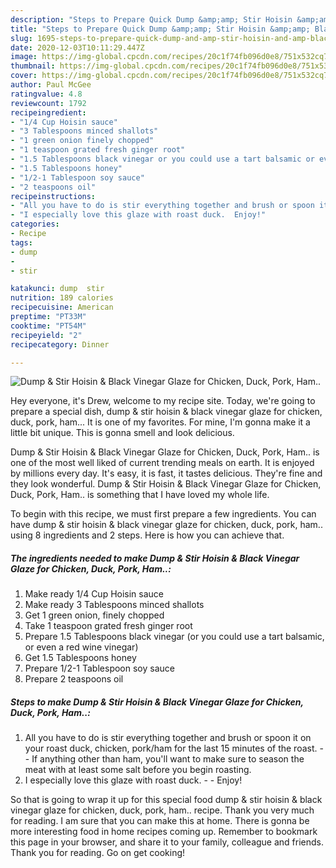 ```yaml
---
description: "Steps to Prepare Quick Dump &amp;amp; Stir Hoisin &amp;amp; Black Vinegar Glaze for Chicken, Duck, Pork, Ham.."
title: "Steps to Prepare Quick Dump &amp;amp; Stir Hoisin &amp;amp; Black Vinegar Glaze for Chicken, Duck, Pork, Ham.."
slug: 1695-steps-to-prepare-quick-dump-and-amp-stir-hoisin-and-amp-black-vinegar-glaze-for-chicken-duck-pork-ham
date: 2020-12-03T10:11:29.447Z
image: https://img-global.cpcdn.com/recipes/20c1f74fb096d0e8/751x532cq70/dump-stir-hoisin-black-vinegar-glaze-for-chicken-duck-pork-ham-recipe-main-photo.jpg
thumbnail: https://img-global.cpcdn.com/recipes/20c1f74fb096d0e8/751x532cq70/dump-stir-hoisin-black-vinegar-glaze-for-chicken-duck-pork-ham-recipe-main-photo.jpg
cover: https://img-global.cpcdn.com/recipes/20c1f74fb096d0e8/751x532cq70/dump-stir-hoisin-black-vinegar-glaze-for-chicken-duck-pork-ham-recipe-main-photo.jpg
author: Paul McGee
ratingvalue: 4.8
reviewcount: 1792
recipeingredient:
- "1/4 Cup Hoisin sauce"
- "3 Tablespoons minced shallots"
- "1 green onion finely chopped"
- "1 teaspoon grated fresh ginger root"
- "1.5 Tablespoons black vinegar or you could use a tart balsamic or even a red wine vinegar"
- "1.5 Tablespoons honey"
- "1/2-1 Tablespoon soy sauce"
- "2 teaspoons oil"
recipeinstructions:
- "All you have to do is stir everything together and brush or spoon it on your roast duck, chicken, pork/ham for the last 15 minutes of the roast.   If anything other than ham, you&#39;ll want to make sure to season the meat with at least some salt before you begin roasting."
- "I especially love this glaze with roast duck.  Enjoy!"
categories:
- Recipe
tags:
- dump
- 
- stir

katakunci: dump  stir 
nutrition: 189 calories
recipecuisine: American
preptime: "PT33M"
cooktime: "PT54M"
recipeyield: "2"
recipecategory: Dinner

---
```



![Dump &amp; Stir Hoisin &amp; Black Vinegar Glaze for Chicken, Duck, Pork, Ham..](https://img-global.cpcdn.com/recipes/20c1f74fb096d0e8/751x532cq70/dump-stir-hoisin-black-vinegar-glaze-for-chicken-duck-pork-ham-recipe-main-photo.jpg)

Hey everyone, it's Drew, welcome to my recipe site. Today, we're going to prepare a special dish, dump &amp; stir hoisin &amp; black vinegar glaze for chicken, duck, pork, ham... It is one of my favorites. For mine, I'm gonna make it a little bit unique. This is gonna smell and look delicious.



Dump &amp; Stir Hoisin &amp; Black Vinegar Glaze for Chicken, Duck, Pork, Ham.. is one of the most well liked of current trending meals on earth. It is enjoyed by millions every day. It's easy, it is fast, it tastes delicious. They're fine and they look wonderful. Dump &amp; Stir Hoisin &amp; Black Vinegar Glaze for Chicken, Duck, Pork, Ham.. is something that I have loved my whole life.


To begin with this recipe, we must first prepare a few ingredients. You can have dump &amp; stir hoisin &amp; black vinegar glaze for chicken, duck, pork, ham.. using 8 ingredients and 2 steps. Here is how you can achieve that.

<!--inarticleads1-->

##### The ingredients needed to make Dump &amp; Stir Hoisin &amp; Black Vinegar Glaze for Chicken, Duck, Pork, Ham..:

1. Make ready 1/4 Cup Hoisin sauce
1. Make ready 3 Tablespoons minced shallots
1. Get 1 green onion, finely chopped
1. Take 1 teaspoon grated fresh ginger root
1. Prepare 1.5 Tablespoons black vinegar (or you could use a tart balsamic, or even a red wine vinegar)
1. Get 1.5 Tablespoons honey
1. Prepare 1/2-1 Tablespoon soy sauce
1. Prepare 2 teaspoons oil




<!--inarticleads2-->

##### Steps to make Dump &amp; Stir Hoisin &amp; Black Vinegar Glaze for Chicken, Duck, Pork, Ham..:

1. All you have to do is stir everything together and brush or spoon it on your roast duck, chicken, pork/ham for the last 15 minutes of the roast.  -  - If anything other than ham, you&#39;ll want to make sure to season the meat with at least some salt before you begin roasting.
1. I especially love this glaze with roast duck. -  - Enjoy!




So that is going to wrap it up for this special food dump &amp; stir hoisin &amp; black vinegar glaze for chicken, duck, pork, ham.. recipe. Thank you very much for reading. I am sure that you can make this at home. There is gonna be more interesting food in home recipes coming up. Remember to bookmark this page in your browser, and share it to your family, colleague and friends. Thank you for reading. Go on get cooking!
